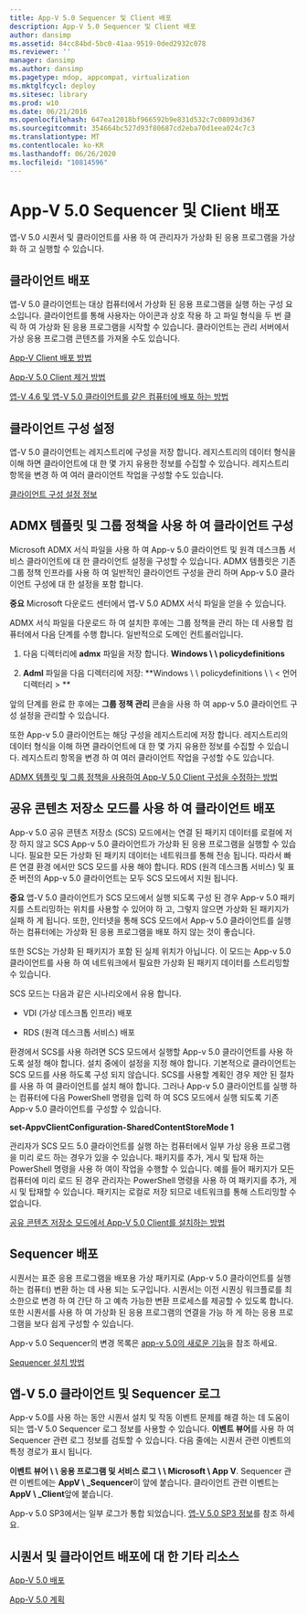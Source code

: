 ```yaml
---
title: App-V 5.0 Sequencer 및 Client 배포
description: App-V 5.0 Sequencer 및 Client 배포
author: dansimp
ms.assetid: 84cc84bd-5bc0-41aa-9519-0ded2932c078
ms.reviewer: ''
manager: dansimp
ms.author: dansimp
ms.pagetype: mdop, appcompat, virtualization
ms.mktglfcycl: deploy
ms.sitesec: library
ms.prod: w10
ms.date: 06/21/2016
ms.openlocfilehash: 647ea12018bf966592b9e831d532c7c08093d367
ms.sourcegitcommit: 354664bc527d93f80687cd2eba70d1eea024c7c3
ms.translationtype: MT
ms.contentlocale: ko-KR
ms.lasthandoff: 06/26/2020
ms.locfileid: "10814596"
---
```

# App-V 5.0 Sequencer 및 Client 배포


앱-V 5.0 시퀀서 및 클라이언트를 사용 하 여 관리자가 가상화 된 응용 프로그램을 가상화 하 고 실행할 수 있습니다.

## 클라이언트 배포


앱-V 5.0 클라이언트는 대상 컴퓨터에서 가상화 된 응용 프로그램을 실행 하는 구성 요소입니다. 클라이언트를 통해 사용자는 아이콘과 상호 작용 하 고 파일 형식을 두 번 클릭 하 여 가상화 된 응용 프로그램을 시작할 수 있습니다. 클라이언트는 관리 서버에서 가상 응용 프로그램 콘텐츠를 가져올 수도 있습니다.

[App-V Client 배포 방법](how-to-deploy-the-app-v-client-gb18030.md)

[App-V 5.0 Client 제거 방법](how-to-uninstall-the-app-v-50-client.md)

[앱-V 4.6 및 앱-V 5.0 클라이언트를 같은 컴퓨터에 배포 하는 방법](how-to-deploy-the-app-v-46-and-the-app-v--50-client-on-the-same-computer.md)

## 클라이언트 구성 설정


앱-V 5.0 클라이언트는 레지스트리에 구성을 저장 합니다. 레지스트리의 데이터 형식을 이해 하면 클라이언트에 대 한 몇 가지 유용한 정보를 수집할 수 있습니다. 레지스트리 항목을 변경 하 여 여러 클라이언트 작업을 구성할 수도 있습니다.

[클라이언트 구성 설정 정보](about-client-configuration-settings.md)

## ADMX 템플릿 및 그룹 정책을 사용 하 여 클라이언트 구성


Microsoft ADMX 서식 파일을 사용 하 여 App-v 5.0 클라이언트 및 원격 데스크톱 서비스 클라이언트에 대 한 클라이언트 설정을 구성할 수 있습니다. ADMX 템플릿은 기존 그룹 정책 인프라를 사용 하 여 일반적인 클라이언트 구성을 관리 하며 App-v 5.0 클라이언트 구성에 대 한 설정을 포함 합니다.

**중요**  Microsoft 다운로드 센터에서 앱-V 5.0 ADMX 서식 파일을 얻을 수 있습니다.

 

ADMX 서식 파일을 다운로드 하 여 설치한 후에는 그룹 정책을 관리 하는 데 사용할 컴퓨터에서 다음 단계를 수행 합니다. 일반적으로 도메인 컨트롤러입니다.

1.  다음 디렉터리에 **admx** 파일을 저장 합니다. **Windows \ \ policydefinitions**

2.  **Adml** 파일을 다음 디렉터리에 저장: **Windows \ \ policydefinitions \ \ &lt; 언어 디렉터리 &gt; **

앞의 단계를 완료 한 후에는 **그룹 정책 관리** 콘솔을 사용 하 여 app-v 5.0 클라이언트 구성 설정을 관리할 수 있습니다.

또한 App-v 5.0 클라이언트는 해당 구성을 레지스트리에 저장 합니다. 레지스트리의 데이터 형식을 이해 하면 클라이언트에 대 한 몇 가지 유용한 정보를 수집할 수 있습니다. 레지스트리 항목을 변경 하 여 여러 클라이언트 작업을 구성할 수도 있습니다.

[ADMX 템플릿 및 그룹 정책을 사용하여 App-V 5.0 Client 구성을 수정하는 방법](how-to-modify-app-v-50-client-configuration-using-the-admx-template-and-group-policy.md)

## 공유 콘텐츠 저장소 모드를 사용 하 여 클라이언트 배포


App-v 5.0 공유 콘텐츠 저장소 (SCS) 모드에서는 연결 된 패키지 데이터를 로컬에 저장 하지 않고 SCS App-v 5.0 클라이언트가 가상화 된 응용 프로그램을 실행할 수 있습니다. 필요한 모든 가상화 된 패키지 데이터는 네트워크를 통해 전송 됩니다. 따라서 빠른 연결 환경 에서만 SCS 모드를 사용 해야 합니다. RDS (원격 데스크톱 서비스) 및 표준 버전의 App-v 5.0 클라이언트는 모두 SCS 모드에서 지원 됩니다.

**중요**  앱-V 5.0 클라이언트가 SCS 모드에서 실행 되도록 구성 된 경우 App-v 5.0 패키지를 스트리밍하는 위치를 사용할 수 있어야 하 고, 그렇지 않으면 가상화 된 패키지가 실패 하 게 됩니다. 또한, 인터넷을 통해 SCS 모드에서 App-v 5.0 클라이언트를 실행 하는 컴퓨터에는 가상화 된 응용 프로그램을 배포 하지 않는 것이 좋습니다.

 

또한 SCS는 가상화 된 패키지가 포함 된 실제 위치가 아닙니다. 이 모드는 App-v 5.0 클라이언트를 사용 하 여 네트워크에서 필요한 가상화 된 패키지 데이터를 스트리밍할 수 있습니다.

SCS 모드는 다음과 같은 시나리오에서 유용 합니다.

-   VDI (가상 데스크톱 인프라) 배포

-   RDS (원격 데스크톱 서비스) 배포

환경에서 SCS를 사용 하려면 SCS 모드에서 실행할 App-v 5.0 클라이언트를 사용 하도록 설정 해야 합니다. 설치 중에이 설정을 지정 해야 합니다. 기본적으로 클라이언트는 SCS 모드를 사용 하도록 구성 되지 않습니다. SCS를 사용할 계획인 경우 제안 된 절차를 사용 하 여 클라이언트를 설치 해야 합니다. 그러나 App-v 5.0 클라이언트를 실행 하는 컴퓨터에 다음 PowerShell 명령을 입력 하 여 SCS 모드에서 실행 되도록 기존 App-v 5.0 클라이언트를 구성할 수 있습니다.

**set-AppvClientConfiguration-SharedContentStoreMode 1**

관리자가 SCS 모드 5.0 클라이언트를 실행 하는 컴퓨터에서 일부 가상 응용 프로그램을 미리 로드 하는 경우가 있을 수 있습니다. 패키지를 추가, 게시 및 탑재 하는 PowerShell 명령을 사용 하 여이 작업을 수행할 수 있습니다. 예를 들어 패키지가 모든 컴퓨터에 미리 로드 된 경우 관리자는 PowerShell 명령을 사용 하 여 패키지를 추가, 게시 및 탑재할 수 있습니다. 패키지는 로컬로 저장 되므로 네트워크를 통해 스트리밍할 수 없습니다.

[공유 콘텐츠 저장소 모드에서 App-V 5.0 Client를 설치하는 방법](how-to-install-the-app-v-50-client-for-shared-content-store-mode.md)

## Sequencer 배포


시퀀서는 표준 응용 프로그램을 배포용 가상 패키지로 (App-v 5.0 클라이언트를 실행 하는 컴퓨터) 변환 하는 데 사용 되는 도구입니다. 시퀀서는 이전 시퀀싱 워크플로를 최소한으로 변경 하 여 간단 하 고 예측 가능한 변환 프로세스를 제공할 수 있도록 합니다. 또한 시퀀서를 사용 하 여 가상화 된 응용 프로그램의 연결을 가능 하 게 하는 응용 프로그램을 보다 쉽게 구성할 수 있습니다.

App-v 5.0 Sequencer의 변경 목록은 [app-v 5.0의 새로운 기능](whats-new-in-app-v-50.md)을 참조 하세요.

[Sequencer 설치 방법](how-to-install-the-sequencer-beta-gb18030.md)

## <a href="" id="---------app-v-5-0-client-and-sequencer-logs"></a> 앱-V 5.0 클라이언트 및 Sequencer 로그


App-v 5.0를 사용 하는 동안 시퀀서 설치 및 작동 이벤트 문제를 해결 하는 데 도움이 되는 앱-V 5.0 Sequencer 로그 정보를 사용할 수 있습니다. **이벤트 뷰어**를 사용 하 여 Sequencer 관련 로그 정보를 검토할 수 있습니다. 다음 줄에는 시퀀서 관련 이벤트의 특정 경로가 표시 됩니다.

**이벤트 뷰어 \ \ 응용 프로그램 및 서비스 로그 \ \ Microsoft \\ App V**. Sequencer 관련 이벤트에는 **AppV \ _Sequencer**이 앞에 붙습니다. 클라이언트 관련 이벤트는 **AppV \ _Client**앞에 붙습니다.

App-v 5.0 SP3에서는 일부 로그가 통합 되었습니다. [앱-V 5.0 SP3 정보](about-app-v-50-sp3.md#bkmk-event-logs-moved)를 참조 하세요.

## 시퀀서 및 클라이언트 배포에 대 한 기타 리소스


[App-V 5.0 배포](deploying-app-v-50.md)

[App-V 5.0 계획](planning-for-app-v-50-rc.md)






 

 





